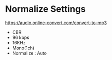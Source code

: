 # Normalize Settings

https://audio.online-convert.com/convert-to-mp3

- CBR
- 96 kbps
- 16KHz
- Mono(1ch)
- Normalize : Auto
